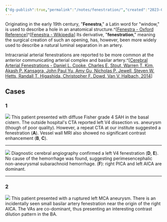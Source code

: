 ```yaml
---
{"dg-publish":true,"permalink":"/notes/fenestration/","created":"2023-09-22T11:59:05.894-07:00","updated":"2023-09-23T12:26:52.959-07:00"}
---
```


Originating in the early 19th century, "**Fenestra**," a Latin word for "window," is used to describe a hole in an anatomical structure.^[[Fenestra - Oxford Reference](https://www.oxfordreference.com/display/10.1093/acref/9780195392883.001.0001/m_en_us1246648?rskey=Z7D9Eg&result=1)]^[[Fenestra - Wikipedia](https://en.wikipedia.org/wiki/Fenestra)] Its derivative, "**fenestration**," meaning the surgical creation of such an opening, has, however, been more widely used to describe a natural luminal separation in an artery.

Intracranial arterial fenestrations are reported to be more common at the anterior communicating arterial complex and basilar artery.^[[Cerebral Arterial Fenestrations - Daniel L. Cooke, Charles E. Stout, Warren T. Kim, Akash P. Kansagra, John Paul Yu, Amy Gu, Nicholas P. Jewell, Steven W. Hetts, Randall T. Higashida, Christopher F. Dowd, Van V. Halbach, 2014](https://journals.sagepub.com/doi/10.15274/INR-2014-10027)]

## Cases

### 1

![](https://i.imgur.com/jJ38OsZ.jpg)
This patient presented with diffuse Fisher grade 4 SAH in the basal cistern. The outside hospital's CTA reported left V4 dissection vs. aneurysm (though of poor quality). However, a repeat CTA at our institute suggested a fenestration (**A**). Vessel wall MRI also showed no significant contrast enhancement (**B**, **C**).

---

![](https://i.imgur.com/SkstMH8.jpg)
Diagnostic cerebral angiography confirmed a left V4 fenestration (**D**, **E**). No cause of the hemorrhage was found, suggesting perimesencephalic non-aneurysmal subarachnoid hemorrhage. (**F**): right PICA and left AICA are dominant.

---

### 2

![](https://i.imgur.com/gmBzrzT.jpg)
This patient presented with a ruptured left MCA aneurysm. There is an incidentally seen small basilar artery fenestration near the origin of the right AICA. The VAs are co-dominant, thus presenting an interesting contrast dilution pattern in the BA.